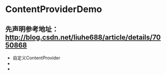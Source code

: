 ContentProviderDemo 
===================
先声明参考地址：http://blog.csdn.net/liuhe688/article/details/7050868
---------------------------------------------------------------------
* 自定义ContentProvider </br>
* </br>
* </br>
